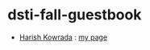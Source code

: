 # dsti-fall-guestbook

* [Harish Kowrada](https://github.com/hkowrada) : [my page](pages/harish.md)
